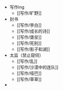 - 写作ing
	- [[写作/旷野]]
- 封书
	- [[写作/李白]]
	- [[写作/成长的诗]]
	- [[写作/堡垒]]
	- [[写作/死别]]
	- [[写作/影子和湖]]
- 太监（禁止窥伺）
	- [[写作/乱]]
	- [[写作/沙漠中的连队]]
	- [[写作/哑巴]]
	- [[写作/草草]]
-